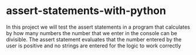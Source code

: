 # assert-statements-with-python
In this project we will test the assert statements in a program that calculates by how many numbers the number that we enter in the console can be divisible. The assert statement evaluates that the number entered by the user is positive and no strings are entered for the logic to work correctly
